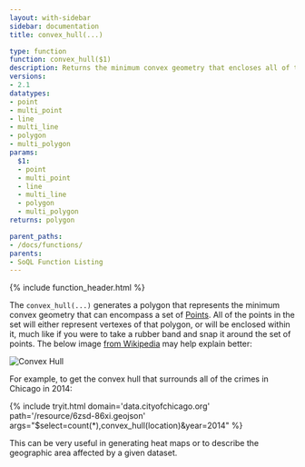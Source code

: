 ```yaml
---
layout: with-sidebar
sidebar: documentation
title: convex_hull(...)

type: function
function: convex_hull($1)
description: Returns the minimum convex geometry that encloses all of the geometries within a set
versions:
- 2.1
datatypes:
- point
- multi_point
- line
- multi_line
- polygon
- multi_polygon
params:
  $1:
  - point
  - multi_point
  - line
  - multi_line
  - polygon
  - multi_polygon
returns: polygon

parent_paths: 
- /docs/functions/
parents: 
- SoQL Function Listing 
---
```


{% include function_header.html %}

The `convex_hull(...)` generates a polygon that represents the minimum convex geometry that can encompass a set of [Points](/docs/datatypes/point.html). All of the points in the set will either represent vertexes of that polygon, or will be enclosed within it, much like if you were to take a rubber band and snap it around the set of points. The below image [from Wikipedia](https://en.wikipedia.org/wiki/Convex_hull) may help explain better:

![Convex Hull](https://upload.wikimedia.org/wikipedia/commons/thumb/d/de/ConvexHull.svg/301px-ConvexHull.svg.png)

For example, to get the convex hull that surrounds all of the crimes in Chicago in 2014:

{% include tryit.html domain='data.cityofchicago.org' path='/resource/6zsd-86xi.geojson' args="$select=count(*),convex_hull(location)&year=2014" %}

This can be very useful in generating heat maps or to describe the geographic area affected by a given dataset.
